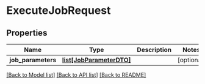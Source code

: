 # ExecuteJobRequest

## Properties
Name | Type | Description | Notes
------------ | ------------- | ------------- | -------------
**job_parameters** | [**list[JobParameterDTO]**](JobParameterDTO.md) |  | [optional] 

[[Back to Model list]](../README.md#documentation-for-models) [[Back to API list]](../README.md#documentation-for-api-endpoints) [[Back to README]](../README.md)

